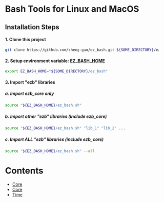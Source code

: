# Bash Tools for Linux and MacOS
## Installation Steps
#### 1. Clone this project
```bash
git clone https://github.com/zheng-gao/ez_bash.git ${SOME_DIRECTORY}/ez_bash
```
#### 2. Setup environment variable: [__EZ_BASH_HOME__](https://github.com/zheng-gao/ez_bash)
```bash
export EZ_BASH_HOME="${SOME_DIRECTORY}/ez_bash"
```
#### 3. Import "ezb" libraries
##### a. Import ezb_core only
```bash
source "${EZ_BASH_HOME}/ez_bash.sh"
```
##### b. Import other "ezb" libraries (include ezb_core)
```bash
source "${EZ_BASH_HOME}/ez_bash.sh" "lib_1" "lib_2" ...
```
##### c. Import ALL "ezb" libraries (include ezb_core)
```bash
source "${EZ_BASH_HOME}/ez_bash.sh" --all
```
# Contents
* [Core](ezb_core/ezb_core.md)
* [Core](ezb_core/ezb_math.md)
* [Time](ezb_time/ezb_time.md)
